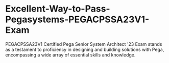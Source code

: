 # Excellent-Way-to-Pass-Pegasystems-PEGACPSSA23V1-Exam
PEGACPSSA23V1 Certified Pega Senior System Architect '23 Exam stands as a testament to proficiency in designing and building solutions with Pega, encompassing a wide array of essential skills and knowledge. 

